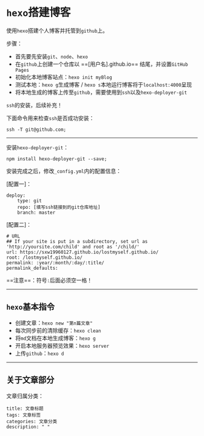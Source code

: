# `hexo`搭建博客

使用`hexo`搭建个人博客并托管到`github`上。

步骤：

- 首先要先安装`git`、`node`、`hexo`
- 在`github`上创建一个仓库以 ==[用户名].github.io== 结尾，并设置`GitHub Pages`
- 初始化本地博客站点：`hexo init myBlog`
- 测试本地：`hexo g`生成博客 / `hexo s`本地运行博客将于`localhost:4000`呈现
- 将本地生成的博客上传至`github`，需要使用到`ssh`以及`hexo-deployer-git`

`ssh`的安装，后续补充！

下面命令用来检查`ssh`是否成功安装：

```shell
ssh -T git@github.com;
```

---

安装`hexo-deployer-git`：

```shell
npm install hexo-deployer-git --save;
```

安装完成之后，修改`_config.yml`内的配置信息：

[配置一]：

```
deploy:
    type: git
    repo: [填写ssh链接到的git仓库地址]
    branch: master
```

[配置二]：

```
# URL
## If your site is put in a subdirectory, set url as 'http://yoursite.com/child' and root as '/child/'
url: https://sxw19960127.github.io/lostmyself.github.io/
root: /lostmyself.github.io/
permalink: :year/:month/:day/:title/
permalink_defaults:
```

==注意==：符号`:`后面必须空一格！

---

## `hexo`基本指令

- 创建文章：`hexo new "第n篇文章"`
- 每次同步前的清除缓存：`hexo clean`
- 将`md`文档在本地生成博客：`hexo g`
- 开启本地服务器预览效果：`hexo server`
- 上传`github`：`hexo d`

---

## 关于文章部分

文章归属分类：

```
title: 文章标题
tags: 文章标签
categories: 文章分类
description: " "
```